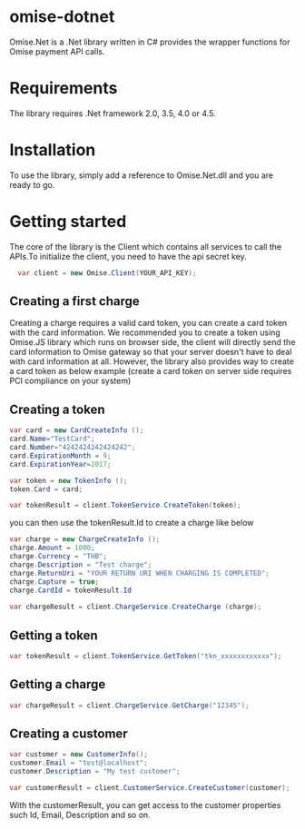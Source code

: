 omise-dotnet
============

Omise.Net is a .Net library written in C# provides the wrapper functions for Omise payment API calls.

Requirements
============
The library requires .Net framework 2.0, 3.5, 4.0 or 4.5.

Installation
============
To use the library, simply add a reference to Omise.Net.dll and you are ready to go.

Getting started
===============

The core of the library is the Client which contains all services to call the APIs.To initialize the client, you need to have the api secret key.

```c#
  var client = new Omise.Client(YOUR_API_KEY);
```

Creating a first charge
-----------------------
Creating a charge requires a valid card token, you can create a card token with the card information.
We recommended you to create a token using Omise.JS library which runs on browser side, the client will directly send the card information to Omise gateway so that your server doesn't have to deal with card information at all. However, the library also provides way to create a card token as below example (create a card token on server side requires PCI compliance on your system)

Creating a token
----------------

```c#
var card = new CardCreateInfo ();
card.Name="TestCard";
card.Number="4242424242424242";
card.ExpirationMonth = 9;
card.ExpirationYear=2017;

var token = new TokenInfo ();
token.Card = card;

var tokenResult = client.TokenService.CreateToken(token);
```

you can then use the tokenResult.Id to create a charge like below

 ```c#
var charge = new ChargeCreateInfo ();
charge.Amount = 1000;
charge.Currency = "THB";
charge.Description = "Test charge";
charge.ReturnUri = "YOUR RETURN URI WHEN CHARGING IS COMPLETED";
charge.Capture = true;
charge.CardId = tokenResult.Id
		
var chargeResult = client.ChargeService.CreateCharge (charge);
 ```
 
Getting a token
---------------

```c#
var tokenResult = client.TokenService.GetToken("tkn_xxxxxxxxxxxx");
```

Getting a charge
----------------

```c#
var chargeResult = client.ChargeService.GetCharge("12345");
```

Creating a customer
-------------------
```c#
var customer = new CustomerInfo();
customer.Email = "test@localhost";
customer.Description = "My test customer";

var customerResult = client.CustomerService.CreateCustomer(customer);
``` 

With the customerResult, you can get access to the customer properties such Id, Email, Description and so on.
